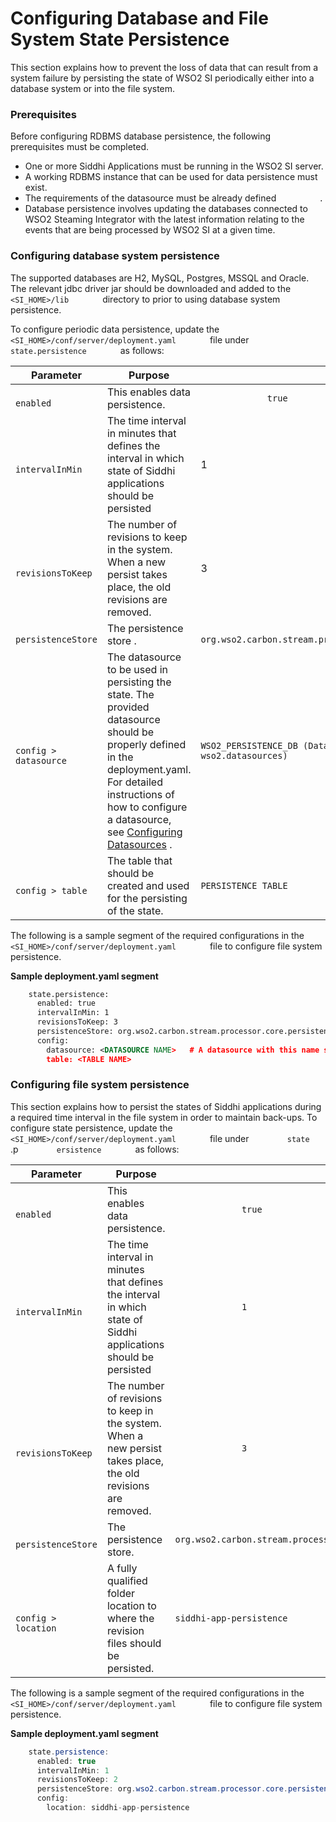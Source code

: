 # Configuring Database and File System State Persistence

This section explains how to prevent the loss of data that can result
from a system failure by persisting the state of WSO2 SI periodically
either into a database system or into the file system.

### Prerequisites

Before configuring RDBMS database persistence, the following prerequisites
must be completed.

-   One or more Siddhi Applications must be running in the WSO2 SI
    server.
-   A working RDBMS instance that can be used for data persistence must
    exist.
-   The requirements of the datasource must be already defined
    `          .         `
-   Database persistence involves updating the databases connected to
    WSO2 Steaming Integrator with the latest information relating to the
    events that are being processed by WSO2 SI at a given time.

### Configuring database system persistence

The supported databases are H2, MySQL, Postgres, MSSQL and Oracle. The
relevant jdbc driver jar should be downloaded and added to the
`         <SI_HOME>/lib        ` directory to prior to using database
system persistence.

To configure periodic data persistence, update the
`         <SI_HOME>/conf/server/deployment.yaml        ` file under
`         state.persistence        ` as follows:

<table>
<thead>
<tr class="header">
<th>Parameter</th>
<th>Purpose</th>
<th>Required Value</th>
</tr>
</thead>
<tbody>
<tr class="odd">
<td><code>             enabled            </code></td>
<td>This enables data persistence.</td>
<td><code>             true            </code></td>
</tr>
<tr class="even">
<td><code>             intervalInMin                         </code></td>
<td>The time interval in minutes that defines the interval in which state of Siddhi applications should be persisted</td>
<td>1</td>
</tr>
<tr class="odd">
<td><code>             revisionsToKeep            </code></td>
<td>The number of revisions to keep in the system. When a new persist takes place, the old revisions are removed.</td>
<td>3</td>
</tr>
<tr class="even">
<td><code>             persistenceStore                         </code></td>
<td>The persistence store .</td>
<td><code>             org.wso2.carbon.stream.processor.core.persistence.DBPersistenceStore            </code></td>
</tr>
<tr class="odd">
<td><code>             config &gt; datasource            </code></td>
<td>The datasource to be used in persisting the state. The provided datasource should be properly defined in the deployment.yaml. For detailed instructions of how to configure a datasource, see <a href="_Configuring_Datasources_">Configuring Datasources</a> .</td>
<td><pre><code>WSO2_PERSISTENCE_DB (Datasource with this name should be defined in wso2.datasources)</code></pre></td>
</tr>
<tr class="even">
<td><code>             config &gt; table            </code></td>
<td>The table that should be created and used for the persisting of the state.</td>
<td><pre><code>PERSISTENCE_TABLE</code></pre></td>
</tr>
</tbody>
</table>

The following is a sample segment of the required configurations in the
`         <SI_HOME>/conf/server/deployment.yaml        ` file to
configure file system persistence.

**Sample deployment.yaml segment**

``` xml
    state.persistence:
      enabled: true
      intervalInMin: 1
      revisionsToKeep: 3
      persistenceStore: org.wso2.carbon.stream.processor.core.persistence.DBPersistenceStore
      config:
        datasource: <DATASOURCE NAME>   # A datasource with this name should be defined in wso2.datasources namespace
        table: <TABLE NAME>
```

  

### Configuring file system persistence

This section explains how to persist the states of Siddhi applications
during a required time interval in the file system in order to maintain
back-ups. To configure state persistence, update the
`         <SI_HOME>/conf/server/deployment.yaml        ` file under
`         state        ` .p `         ersistence        ` as follows:

<table>
<thead>
<tr class="header">
<th>Parameter</th>
<th>Purpose</th>
<th>Required Value</th>
</tr>
</thead>
<tbody>
<tr class="odd">
<td><code>             enabled            </code></td>
<td>This enables data persistence.</td>
<td><code>             true            </code></td>
</tr>
<tr class="even">
<td><code>             intervalInMin            </code></td>
<td>The time interval in minutes that defines the interval in which state of Siddhi applications should be persisted<br />
</td>
<td><code>             1            </code></td>
</tr>
<tr class="odd">
<td><code>             revisionsToKeep            </code></td>
<td>The number of revisions to keep in the system. When a new persist takes place, the old revisions are removed.</td>
<td><code>             3            </code></td>
</tr>
<tr class="even">
<td><code>             persistenceStore                         </code></td>
<td>The persistence store.</td>
<td><pre><code>org.wso2.carbon.stream.processor.core.persistence.FileSystemPersistenceStore</code></pre></td>
</tr>
<tr class="odd">
<td><code>             config &gt; location            </code></td>
<td>A fully qualified folder location to where the revision files should be persisted.</td>
<td><pre><code>siddhi-app-persistence</code></pre></td>
</tr>
</tbody>
</table>

  

The following is a sample segment of the required configurations in the
`         <SI_HOME>/conf/server/deployment.yaml        ` file to
configure file system persistence.

**Sample deployment.yaml segment**

``` java
    state.persistence:
      enabled: true
      intervalInMin: 1
      revisionsToKeep: 2
      persistenceStore: org.wso2.carbon.stream.processor.core.persistence.FileSystemPersistenceStore
      config:
        location: siddhi-app-persistence
```

